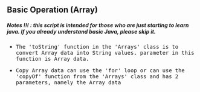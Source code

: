## Basic Operation (Array)
##### Notes !!! : this script is intended for those who are just starting to learn java. If you already understand basic Java, please skip it.

- <samp>The 'toString' function in the 'Arrays' class is to convert Array data into String values. parameter in this function is Array data.</samp>

- <samp>Copy Array data can use the 'for' loop or can use the 'copyOf' function from the 'Arrays' class and has 2 parameters, namely the Array data</samp> 
